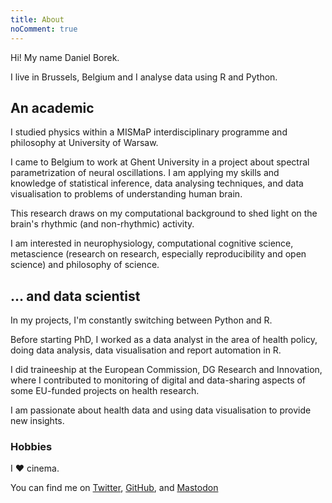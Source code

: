 ```yaml
---
title: About
noComment: true
---
```


Hi! My name Daniel Borek.

I live in Brussels, Belgium and I analyse data using R and Python.
## An academic

I studied physics within a MISMaP interdisciplinary programme and philosophy at University of Warsaw.

I came to Belgium to work at Ghent University in a project about spectral parametrization of neural oscillations.
I am applying my skills and knowledge of statistical inference, data analysing techniques, and data visualisation to problems of understanding human brain.

This research draws on my computational background to shed light on the brain's rhythmic (and non-rhythmic) activity.

I am interested in neurophysiology, computational cognitive science, metascience (research on research, especially reproducibility and open science) and philosophy of science.

## … and data scientist

In my projects, I'm constantly switching between Python and R.

Before starting PhD, I worked as a data analyst in the area of health policy, doing data analysis, data visualisation and report automation in R.

I did traineeship at the European Commission, DG Research and Innovation, where I contributed to monitoring of digital and data-sharing aspects of some EU-funded projects on health research.

I am passionate about health data and using data visualisation to provide new insights.

### Hobbies

I ❤️ cinema. 

You can find me on [Twitter](https://twitter.com/danielborek), [GitHub](https://github.com/danieltomasz), and [Mastodon](https://scholar.social/@dborek)
